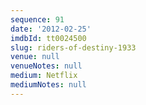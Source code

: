 ```yaml
---
sequence: 91
date: '2012-02-25'
imdbId: tt0024500
slug: riders-of-destiny-1933
venue: null
venueNotes: null
medium: Netflix
mediumNotes: null
---
```


